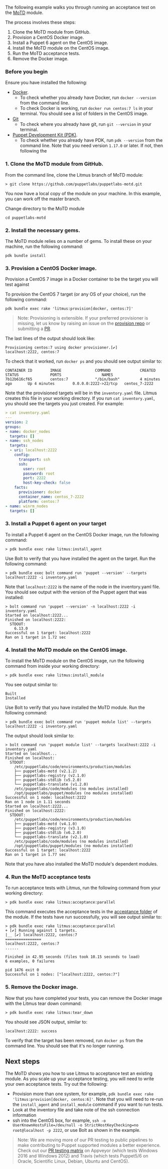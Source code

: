The following example walks you through running an acceptance test on the [MoTD](https://github.com/puppetlabs/puppetlabs-motd) module.

The process involves these steps:

1. Clone the MoTD module from GitHub.
1. Provision a CentOS Docker image. 
1. Install a Puppet 6 agent on the CentOS image. 
1. Install the MoTD module on the CentOS image. 
1. Run the MoTD acceptance tests.
1. Remove the Docker image.

### Before you begin

Ensure you have installed the following:

* [Docker](https://runnable.com/docker/getting-started/). 
	* To check whether you already have Docker, run `docker --version` from the command line.
	* To check Docker is working, run `docker run centos:7 ls` in your terminal. You should see a list of folders in the CentOS image.
* [Git](https://git-scm.com/book/en/v2/Getting-Started-Installing-Git)
	* To check  where you already have git, run `git --version` in your terminal.
* [Puppet Development Kit (PDK)](https://puppet.com/docs/pdk/1.x/pdk_install.html). 
	* To check whether you already have PDK, run `pdk --version` from the command line. Note that you need version `1.17.0` or later. If not, then following the 

### 1. Clone the MoTD module from GitHub.

From  the command line, clone the Litmus branch of MoTD module:
```
> git clone https://github.com/puppetlabs/puppetlabs-motd.git
```
You now have a local copy of the module on your machine. In this example, you can work  off the master branch.

Change directory to the MoTD module
```
cd puppetlabs-motd
```

### 2. Install the necessary gems.

The MoTD module relies on a number of gems. To install these on your machine, run the following command:

```
pdk bundle install
```

### 3. Provision a CentOS Docker image. 


Provision a CentOS 7 image in a Docker container to be the target you will test against

To provision the CentOS 7 target (or any OS of your choice), run the following command: 

```
pdk bundle exec rake 'litmus:provision[docker, centos:7]'
```

> Note: Provisioning is extensible. If your preferred provisioner is missing, let us know by raising an issue on the [provision repo](https://github.com/puppetlabs/provision/issues) or submitting a [PR](https://github.com/puppetlabs/provision/pulls).

The last lines of the output should look like:

```
Provisioning centos:7 using docker provisioner.[✔]
localhost:2222, centos:7
```

To check that it worked, run `docker ps` and you should see output similar to:

```
CONTAINER ID        IMAGE               COMMAND             CREATED             STATUS              PORTS                  NAMES
7b12b616cf65        centos:7            "/bin/bash"         4 minutes ago       Up 4 minutes        0.0.0.0:2222->22/tcp   centos_7-2222
```

Note that the provisioned targets will be in the `inventory.yaml` file. Litmus creates this file in your working directory. If you run `cat inventory.yaml`, you should see the targets you just created. For example:

```yaml
> cat inventory.yaml
---
version: 2
groups:
- name: docker_nodes
  targets: []
- name: ssh_nodes
  targets:
  - uri: localhost:2222
    config:
      transport: ssh
      ssh:
        user: root
        password: root
        port: 2222
        host-key-check: false
    facts:
      provisioner: docker
      container_name: centos_7-2222
      platform: centos:7
- name: winrm_nodes
  targets: []
```

### 3. Install a Puppet 6 agent on your target

To install a Puppet 6 agent on the CentOS Docker image, run the following command:

```
> pdk bundle exec rake litmus:install_agent
```

Use Bolt to verify that you have installed the agent on the target. Run the following command:

```
> pdk bundle exec bolt command run 'puppet --version' --targets localhost:2222 -i inventory.yaml
```

Note that `localhost:2222` is the name of the node in the inventory.yaml file. You should see output with the version of the Puppet agent that was installed:

```
> bolt command run 'puppet --version' -n localhost:2222 -i inventory.yaml
Started on localhost:2222...
Finished on localhost:2222:
  STDOUT:
    6.13.0
Successful on 1 target: localhost:2222
Ran on 1 target in 1.72 sec
```

### 4. Install the MoTD module on the CentOS image. 

To install the MoTD module on the CentOS image, run the following command from inside your working directory:

```
> pdk bundle exec rake litmus:install_module
```

You see output similar to:

```
Built
Installed
```

Use Bolt to verify that you have installed the MoTD module. Run the following command:

```
> pdk bundle exec bolt command run 'puppet module list' --targets localhost:2222 -i inventory.yaml
```

The output should look similar to:

```
> bolt command run 'puppet module list' --targets localhost:2222 -i inventory.yaml
Started on localhost...
Finished on localhost:
  STDOUT:
    /etc/puppetlabs/code/environments/production/modules
    ├── puppetlabs-motd (v2.1.2)
    ├── puppetlabs-registry (v2.1.0)
    ├── puppetlabs-stdlib (v5.2.0)
    └── puppetlabs-translate (v1.2.0)
    /etc/puppetlabs/code/modules (no modules installed)
    /opt/puppetlabs/puppet/modules (no modules installed)
Successful on 1 node: localhost:2222
Ran on 1 node in 1.11 seconds
Started on localhost:2222...
Finished on localhost:2222:
  STDOUT:
    /etc/puppetlabs/code/environments/production/modules
    ├── puppetlabs-motd (v4.1.0)
    ├── puppetlabs-registry (v3.1.0)
    ├── puppetlabs-stdlib (v6.2.0)
    └── puppetlabs-translate (v2.1.0)
    /etc/puppetlabs/code/modules (no modules installed)
    /opt/puppetlabs/puppet/modules (no modules installed)
Successful on 1 target: localhost:2222
Ran on 1 target in 1.77 sec
```

Note that you have also installed the MoTD module's dependent modules.

### 4. Run the MoTD acceptance tests

To run acceptance tests with Litmus, run the following command from your working directory:

```
> pdk bundle exec rake litmus:acceptance:parallel
```

This command executes the acceptance tests in the [acceptance folder](https://github.com/puppetlabs/puppetlabs-motd/tree/master/spec/acceptance) of the module. If the tests have run successfully, you will see output similar to:

```
> pdk bundle exec rake litmus:acceptance:parallel
+ [✔] Running against 1 targets.
|__ [✔] localhost:2222, centos:7
================
localhost:2222, centos:7
......

Finished in 42.95 seconds (files took 10.15 seconds to load)
6 examples, 0 failures

pid 1476 exit 0
Successful on 1 nodes: ["localhost:2222, centos:7"]
```

### 5. Remove the Docker image.

Now that you have completed your tests, you can remove the Docker image with the Litmus tear down command:

```
> pdk bundle exec rake litmus:tear_down
```

You should see JSON output, similar to:

```
localhost:2222: success
```

To verify that the target has been removed, run `docker ps` from the command line. You should see that it's no longer running.

## Next steps

The MoTD shows you how to use Litmus to acceptance test an existing module. As you scale up your acceptance testing, you will need to write your own acceptance tests. Try out the following:

* Provision more than one system, for example, `pdk bundle exec rake 'litmus:provision[docker, centos:6]'`. Note that you will need to re-run the `install_agent` and `install_module` command if you want to run tests.
* Look at the inventory file and take note of the ssh connection information
* ssh into the CentOS box, for example, `ssh -o UserKnownHostsFile=/dev/null -o StrictHostKeyChecking=no root@localhost -p 2222`, or use Bolt as shown in the example.

> Note: We are moving more of our PR testing to public pipelines to make contributing to Puppet supported modules a better experience. Check out our [PR testing matrix](https://github.com/puppetlabs/puppetlabs-motd/pull/180) on Appveyor (which tests Windows 2016 and Windows 2012) and Travis (which tests Puppet5/6 on Oracle, Scientific Linux, Debian, Ubuntu and CentOS).